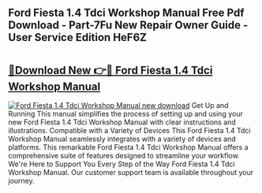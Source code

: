 ## Ford Fiesta 1.4 Tdci Workshop Manual Free Pdf Download - Part-7Fu New Repair Owner Guide - User Service Edition HeF6Z

# <h2><a href="http://cf17333.oget.top/?id=Ford+Fiesta+1.4+Tdci+Workshop+Manual">🔗Download New 👉🔴 Ford Fiesta 1.4 Tdci Workshop Manual</a></h2>

[![Ford Fiesta 1.4 Tdci Workshop Manual new download](https://i.imgur.com/5g1atiW.png)](http://cf17333.oget.top/?id=Ford+Fiesta+1.4+Tdci+Workshop+Manual)
Get Up and Running This manual simplifies the process of setting up and using your new Ford Fiesta 1.4 Tdci Workshop Manual with clear instructions and illustrations. Compatible with a Variety of Devices This Ford Fiesta 1.4 Tdci Workshop Manual seamlessly integrates with a variety of devices and platforms. This remarkable Ford Fiesta 1.4 Tdci Workshop Manual offers a comprehensive suite of features designed to streamline your workflow. We're Here to Support You Every Step of the Way Ford Fiesta 1.4 Tdci Workshop Manual. Our customer support team is available throughout your journey.
